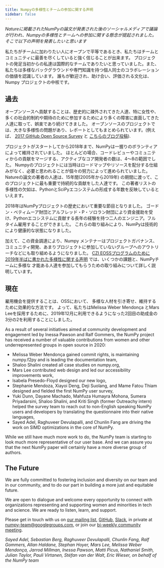 ```yaml
---
title: Numpyの多様性とチームの参加に関する声明
sidebar: false
---
```



_Natureに掲載されたNumPyの論文が発表された後のソーシャルメディアで議論が行われ、Numpyの多様性とチームへの参加に関する懸念が提起されました。 そこで以下の声明を発表したいと思います_


私たちがチームに加わりたい人にオープンで平等であるとき、私たちはチームとコミュニティに最善を尽くしていると強く信じることが出来ます。 プロジェクトの発足当初からの私達は国際的なチームでありたいと思っていました。また、私たちは多様なバックグラウンドや専門知識を持つ個人同士のコラボレーションの価値を認識しています。 誰もが歓迎され、助け合い、評価される文化は、Numpy プロジェクトの中核です。

## 過去

オープンソースへ貢献することは、歴史的に疎外されてきた人達、特に女性や、多くの社会的制約や期待のために参加するためにより多くの障害に直面してきた人達に取って、娯楽であり続けてきました。 オープンソースのプロジェクトでは、大きな多様性の問題があり、レポートとしてもまとめられています。(例えば、 [2017 GitHub Open Source Survey](https://opensourcesurvey.org/2017/) と [こちらのブログ投稿](https://medium.com/tech-diversity-files/if-you-think-women-in-tech-is-just-a-pipeline-problem-you-haven-t-been-paying-attention-cb7a2073b996)).

プロジェクトがスタートしてから2018年まで、NumPyは一握りのボランティアによって維持されていました。 ほとんどの場合、コードレビューやコミュニティからの貢献をマージする、アクティブなコア開発者の数は、4～8の範囲でした。 Numpyのプロジェクトには当時はロードマップやリソースを配分する仕組みがなく、必要と思われることが個々の努力によって進められていました。 Natureの論文の著者の人達は、15年間(2005年から2019年) の期間に渡って、このプロジェクトに最も重要で持続的な貢献をした人達です。 この著者リストの多様性の欠如は、PythonとSciPyエコシステムの形成する年数を反映しているといえます。

2018年はNumPyプロジェクトの歴史において重要な節目となりました。 ゴードン・ベティムーア財団とアルフレッド・P・ソロラン財団により資金援助を受け、Pythonエコシステムに貢献する長年の経験を持つ二人のエンジニア。フルタイム雇用することができました。 これらの取り組みにより、NumPyは技術的により健康的な状態になりました。

加えて、この資金調達により、Numpy メンテナーはプロジェクトガバナンス、コミュニティ開発、あまりプロジェクトに参加していないグループへのアウトリーチなどにも取り組めるようになりました。 [CZI EOSSプログラムのために2019年半ばに書かれた多様性に関する声明](https://figshare.com/articles/online_resource/Diversity_and_Inclusion_Statement_NumPy_for_Chan_Zuckerberg_Initiative_EOSS_2019_round_1/12980852) では、いくつかの課題と、NumPyチームに多様な 才能ある人達を参加してもらうための取り組みについて詳しく説明しています。

## 現在

雇用機会を提供することは、OSSにおいて、 多様な人材を引き寄せ、維持するために効果的な方法です。 よって、私たちはMelissa Weber Mendonça とMars Leeを採用するために、2019年12月に利用できるようになった2回目の助成金の3分の2を利用することにしました。

As a result of several initiatives aimed at community development and engagement led by Inessa Pawson and Ralf Gommers, the NumPy project has received a number of valuable contributions from women and other underrepresented groups in open source in 2020:

- Melissa Weber Mendonça gained commit rights, is maintaining numpy.f2py and is leading the documentation team,
- Shaloo Shalini created all case studies on numpy.org,
- Mars Lee contributed web design and led our accessibility improvements work,
- Isabela Presedo-Floyd designed our new logo,
- Stephanie Mendoza, Xiayoi Deng, Deji Suolang, and Mame Fatou Thiam designed and fielded the first NumPy user survey,
- Yuki Dunn, Dayane Machado, Mahfuza Humayra Mohona, Sumera Priyadarsini, Shaloo Shalini, and Kriti Singh (former Outreachy intern) helped the survey team to reach out to non-English speaking NumPy users and developers by translating the questionnaire into their native languages,
- Sayed Adel, Raghuveer Devulapalli, and Chunlin Fang are driving the work on SIMD optimizations in the core of NumPy.

While we still have much more work to do, the NumPy team is starting to look much more representative of our user base. And we can assure you that the next NumPy paper will certainly have a more diverse group of authors.

## The Future

We are fully committed to fostering inclusion and diversity on our team and in our community, and to do our part in building a more just and equitable future.

We are open to dialogue and welcome every opportunity to connect with organizations representing and supporting women and minorities in tech and science. We are ready to listen, learn, and support.

Please get in touch with us on [our mailing list](https://scipy.org/scipylib/mailing-lists.html#mailing-lists), [GitHub](https://github.com/numpy/numpy/issues), [Slack](https://numpy.org/contribute/), in private at numpy-team@googlegroups.com, or join our [bi-weekly community meeting](https://hackmd.io/76o-IxCjQX2mOXO_wwkcpg).


_Sayed Adel, Sebastian Berg, Raghuveer Devulapalli, Chunlin Fang, Ralf Gommers, Allan Haldane, Stephan Hoyer, Mars Lee, Melissa Weber Mendonça, Jarrod Millman, Inessa Pawson, Matti Picus, Nathaniel Smith, Julian Taylor, Pauli Virtanen, Stéfan van der Walt, Eric Wieser, on behalf of the NumPy team_

